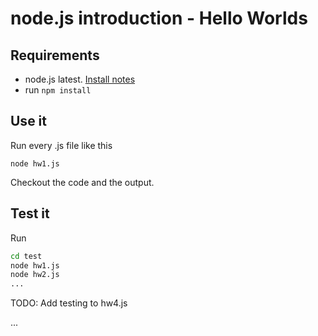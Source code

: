 node.js introduction - Hello Worlds
======

## Requirements

* node.js latest. [Install notes](https://github.com/UTN-FRD/node-dev-env)
* run `npm install`


## Use it

Run every .js file like this

`node hw1.js`


Checkout the code and the output.

## Test it

Run

```bash
cd test
node hw1.js
node hw2.js
...
```


TODO: Add testing to hw4.js

...